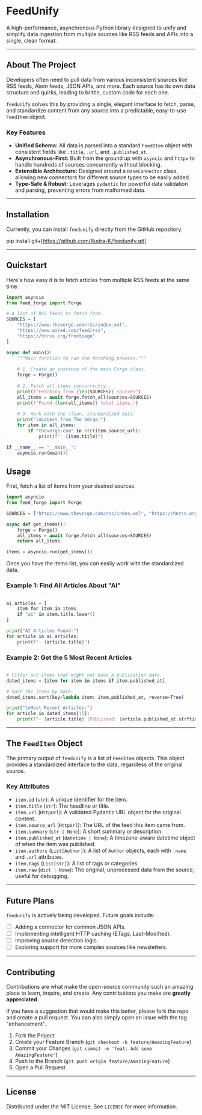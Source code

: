 # FeedUnify

A high-performance, asynchronous Python library designed to unify and simplify data ingestion from multiple sources like RSS feeds and APIs into a single, clean format.

---

## About The Project

Developers often need to pull data from various inconsistent sources like RSS feeds, Atom feeds, JSON APIs, and more. Each source has its own data structure and quirks, leading to brittle, custom code for each one.

`feedunify` solves this by providing a single, elegant interface to fetch, parse, and standardize content from any source into a predictable, easy-to-use `FeedItem` object.

### Key Features

* **Unified Schema:** All data is parsed into a standard `FeedItem` object with consistent fields like `.title`, `.url`, and `.published_at`.
* **Asynchronous-First:** Built from the ground up with `asyncio` and `httpx` to handle hundreds of sources concurrently without blocking.
* **Extensible Architecture:** Designed around a `BaseConnector` class, allowing new connectors for different source types to be easily added.
* **Type-Safe & Robust:** Leverages `pydantic` for powerful data validation and parsing, preventing errors from malformed data.

---

## Installation

Currently, you can install `feedunify` directly from the GitHub repository.

pip install git+[https://github.com/Rudra-K/feedunify.git]

---

## Quickstart

Here's how easy it is to fetch articles from multiple RSS feeds at the same time.

```python
import asyncio
from feed_forge import Forge

# A list of RSS feeds to fetch from.
SOURCES = [
    "https://www.theverge.com/rss/index.xml",
    "https://www.wired.com/feed/rss",
    "https://hnrss.org/frontpage"
]

async def main():
    """Main function to run the fetching process."""
    
    # 1. Create an instance of the main Forge class.
    forge = Forge()
    
    # 2. Fetch all items concurrently.
    print(f"Fetching from {len(SOURCES)} sources")
    all_items = await forge.fetch_all(sources=SOURCES)
    print(f"Found {len(all_items)} total items.")
    
    # 3. Work with the clean, standardized data.
    print("\nLatest from The Verge:")
    for item in all_items:
        if "theverge.com" in str(item.source_url):
            print(f"- {item.title}")

if __name__ == "__main__":
    asyncio.run(main())

```
## Usage

First, fetch a list of items from your desired sources.

```python
import asyncio
from feed_forge import Forge

SOURCES = ["https://www.theverge.com/rss/index.xml", "https://hnrss.org/frontpage"]

async def get_items():
    forge = Forge()
    all_items = await forge.fetch_all(sources=SOURCES)
    return all_items

items = asyncio.run(get_items())
```
Once you have the items list, you can easily work with the standardized data.


### Example 1: Find All Articles About "AI"

```python

ai_articles = [
    item for item in items 
    if "ai" in item.title.lower()
]

print("AI Articles Found:")
for article in ai_articles:
    print(f"- {article.title}")
```
### Example 2: Get the 5 Most Recent Articles

```python

# Filter out items that might not have a publication date.
dated_items = [item for item in items if item.published_at]

# Sort the items by date.
dated_items.sort(key=lambda item: item.published_at, reverse=True)

print("\nMost Recent Articles:")
for article in dated_items[:5]:
    print(f"- {article.title} (Published: {article.published_at.strftime('%Y-%m-%d')})")
```

---

## The `FeedItem` Object

The primary output of `feedunify` is a list of `FeedItem` objects. This object provides a standardized interface to the data, regardless of the original source.

### Key Attributes

* `item.id` (`str`): A unique identifier for the item.
* `item.title` (`str`): The headline or title.
* `item.url` (`HttpUrl`): A validated Pydantic URL object for the original content.
* `item.source_url` (`HttpUrl`): The URL of the feed this item came from.
* `item.summary` (`str | None`): A short summary or description.
* `item.published_at` (`datetime | None`): A timezone-aware datetime object of when the item was published.
* `item.authors` (`List[Author]`): A list of `Author` objects, each with `.name` and `.url` attributes.
* `item.tags` (`List[str]`): A list of tags or categories.
* `item.raw` (`dict | None`): The original, unprocessed data from the source, useful for debugging.

---

## Future Plans

`feedunify` is actively being developed. Future goals include:

* [ ] Adding a connector for common JSON APIs.
* [ ] Implementing intelligent HTTP caching (ETags, Last-Modified).
* [ ] Improving source detection logic.
* [ ] Exploring support for more complex sources like newsletters.

---

## Contributing

Contributions are what make the open-source community such an amazing place to learn, inspire, and create. Any contributions you make are **greatly appreciated**.

If you have a suggestion that would make this better, please fork the repo and create a pull request. You can also simply open an issue with the tag "enhancement".

1.  Fork the Project
2.  Create your Feature Branch (`git checkout -b feature/AmazingFeature`)
3.  Commit your Changes (`git commit -m 'feat: Add some AmazingFeature'`)
4.  Push to the Branch (`git push origin feature/AmazingFeature`)
5.  Open a Pull Request

---

## License

Distributed under the MIT License. See `LICENSE` for more information.